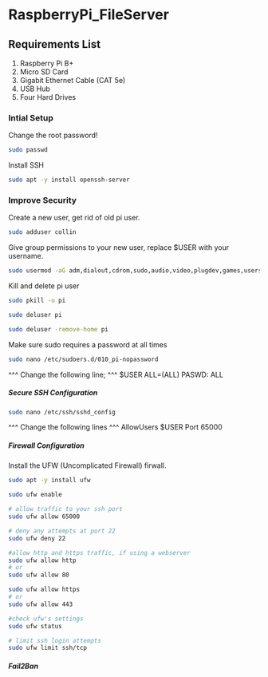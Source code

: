 # RaspberryPi_FileServer

## Requirements List
<ol>
  <li>Raspberry Pi B+</li>
  <li> Micro SD Card </li>
  <li> Gigabit Ethernet Cable (CAT 5e) </li>
  <li> USB Hub </li>
  <li> Four Hard Drives </li>
</ol>

### Intial Setup

Change the root password!
```bash
sudo passwd
```

Install SSH
```bash
sudo apt -y install openssh-server
```

### Improve Security
Create a new user, get rid of old pi user.
```bash
sudo adduser collin
```

Give group permissions to your new user, replace $USER with your username.
```bash
sudo usermod -aG adm,dialout,cdrom,sudo,audio,video,plugdev,games,users,input,netdev,gpio,i2c,spi $USER
```

Kill and delete pi user
```bash
sudo pkill -u pi

sudo deluser pi

sudo deluser -remove-home pi
```

Make sure sudo requires a password at all times
```bash
sudo nano /etc/sudoers.d/010_pi-nopassword
```
^^^ Change the following line; ^^^
$USER ALL=(ALL) PASWD: ALL

##### Secure SSH Configuration
```bash
sudo nano /etc/ssh/sshd_config 
```
^^^ Change the following lines ^^^
AllowUsers $USER
Port 65000


##### Firewall Configuration
Install the UFW (Uncomplicated Firewall) firwall.
```bash
sudo apt -y install ufw

sudo ufw enable

# allow traffic to your ssh port
sudo ufw allow 65000

# deny any attempts at port 22
sudo ufw deny 22

#allow http and https traffic, if using a webserver
sudo ufw allow http
# or 
sudo ufw allow 80

sudo ufw allow https
# or
sudo ufw allow 443

#check ufw's settings
sudo ufw status

# limit ssh login attempts
sudo ufw limit ssh/tcp
```

##### Fail2Ban



